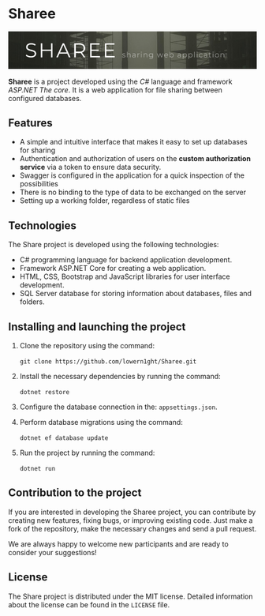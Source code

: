 # Sharee

![ShareeBanner](Repository/sharee_banner.png "ShareeBanner")

**Sharee** is a project developed using the _C#_ language and framework _ASP.NET The core_.
It is a web application for file sharing between configured databases.

## Features

- A simple and intuitive interface that makes it easy to set up databases for sharing
- Authentication and authorization of users on the **custom authorization service** via a token to ensure data security.
- Swagger is configured in the application for a quick inspection of the possibilities
- There is no binding to the type of data to be exchanged on the server
- Setting up a working folder, regardless of static files

## Technologies

The Share project is developed using the following technologies:

- C# programming language for backend application development.
- Framework ASP.NET Core for creating a web application.
- HTML, CSS, Bootstrap and JavaScript libraries for user interface development.
- SQL Server database for storing information about databases, files and folders.

## Installing and launching the project

1. Clone the repository using the command: 

    `git clone https://github.com/lowern1ght/Sharee.git `

2. Install the necessary dependencies by running the command:

    `dotnet restore`

3. Configure the database connection in the: `appsettings.json`.

4. Perform database migrations using the command: 

    `dotnet ef database update`

5. Run the project by running the command:

    `dotnet run`

## Contribution to the project

If you are interested in developing the Sharee project, you can contribute by creating new features, fixing bugs, or improving existing code. Just make a fork of the repository, make the necessary changes and send a pull request.

We are always happy to welcome new participants and are ready to consider your suggestions!

## License

The Share project is distributed under the MIT license. Detailed information about the 
license can be found in the `LICENSE` file.